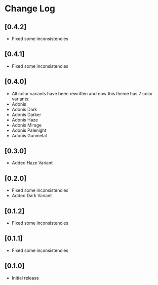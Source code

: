# Change Log

## [0.4.2]

- Fixed some inconsistencies

## [0.4.1]

- Fixed some inconsistencies

## [0.4.0]

-  All color variants have been rewritten and now this theme has 7 color variants:
  - Adonis 
  - Adonis Dark
  - Adonis Darker
  - Adonis Haze
  - Adonis Mirage
  - Adonis Palenight
  - Adonis Gunmetal

## [0.3.0]

- Added Haze Variant

## [0.2.0]

- Fixed some inconsistencies
- Added Dark Variant

## [0.1.2]

- Fixed some inconsistencies

## [0.1.1]

- Fixed some inconsistencies

## [0.1.0]

- Initial release

